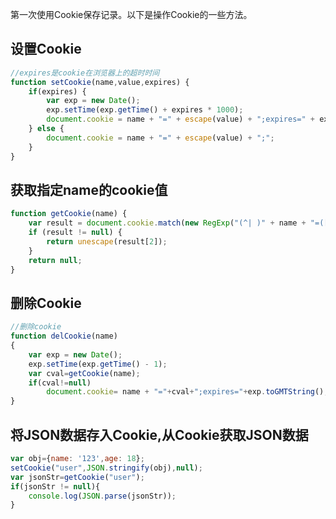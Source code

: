 [pixiv: 004]: # 'https://i.loli.net/2019/06/10/5cfdc5728ffa786026.jpg'

第一次使用Cookie保存记录。以下是操作Cookie的一些方法。
## 设置Cookie

```js
//expires是cookie在浏览器上的超时时间
function setCookie(name,value,expires) {
    if(expires) {
        var exp = new Date();
        exp.setTime(exp.getTime() + expires * 1000);
        document.cookie = name + "=" + escape(value) + ";expires=" + exp.toGMTString();
    } else {
        document.cookie = name + "=" + escape(value) + ";";
    }
}
```
## 获取指定name的cookie值

```js
function getCookie(name) {
    var result = document.cookie.match(new RegExp("(^| )" + name + "=([^;]*)(;|$)"));
    if (result != null) {
        return unescape(result[2]);
    }
    return null;
}
```
## 删除Cookie

```js
//删除cookie
function delCookie(name)
{
    var exp = new Date();
    exp.setTime(exp.getTime() - 1);
    var cval=getCookie(name);
    if(cval!=null)
        document.cookie= name + "="+cval+";expires="+exp.toGMTString();
}
```
## 将JSON数据存入Cookie,从Cookie获取JSON数据

```js
var obj={name: '123',age: 18};
setCookie("user",JSON.stringify(obj),null);
var jsonStr=getCookie("user");
if(jsonStr != null){
	console.log(JSON.parse(jsonStr));
}
```
